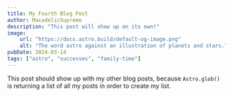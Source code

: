 ```yaml
---
title: My Fourth Blog Post
author: MacadelicSupreme
description: "This post will show up on its own!"
image:
    url: "https://docs.astro.build/default-og-image.png"
    alt: "The word astro against an illustration of planets and stars."
pubDate: 2024-03-14
tags: ["astro", "successes", "family-time"]
---
```

This post should show up with my other blog posts, because `Astro.glob()` is returning a list of all my posts in order to create my list.